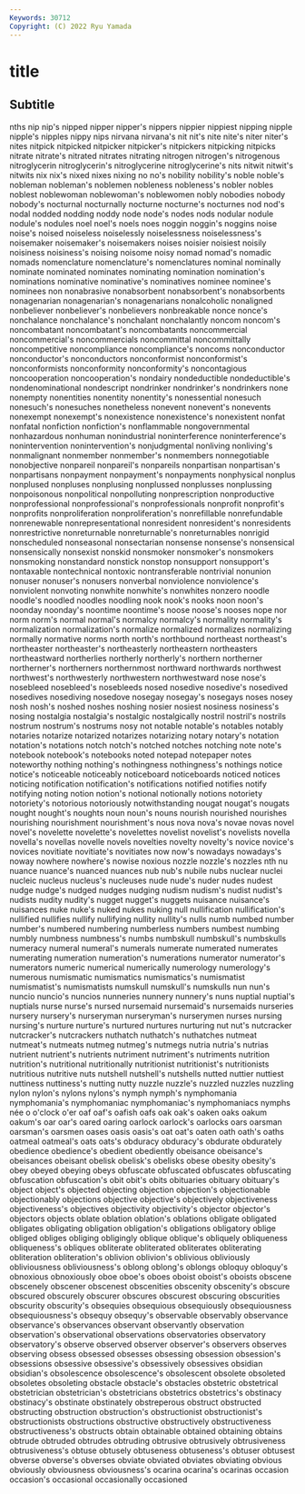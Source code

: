 ```yaml
---
Keywords: 30712
Copyright: (C) 2022 Ryu Yamada
---
```



# title

## Subtitle
nths nip
nip's nipped nipper nipper's nippers nippier nippiest nipping nipple nipple's
nipples nippy nips nirvana nirvana's nit nit's nite nite's niter
niter's nites nitpick nitpicked nitpicker nitpicker's nitpickers nitpicking nitpicks nitrate
nitrate's nitrated nitrates nitrating nitrogen nitrogen's nitrogenous nitroglycerin nitroglycerin's nitroglycerine
nitroglycerine's nits nitwit nitwit's nitwits nix nix's nixed nixes nixing
no no's nobility nobility's noble noble's nobleman nobleman's noblemen nobleness
nobleness's nobler nobles noblest noblewoman noblewoman's noblewomen nobly nobodies nobody
nobody's nocturnal nocturnally nocturne nocturne's nocturnes nod nod's nodal nodded
nodding noddy node node's nodes nods nodular nodule nodule's nodules
noel noel's noels noes noggin noggin's noggins noise noise's noised
noiseless noiselessly noiselessness noiselessness's noisemaker noisemaker's noisemakers noises noisier noisiest
noisily noisiness noisiness's noising noisome noisy nomad nomad's nomadic nomads
nomenclature nomenclature's nomenclatures nominal nominally nominate nominated nominates nominating nomination
nomination's nominations nominative nominative's nominatives nominee nominee's nominees non nonabrasive
nonabsorbent nonabsorbent's nonabsorbents nonagenarian nonagenarian's nonagenarians nonalcoholic nonaligned nonbeliever nonbeliever's
nonbelievers nonbreakable nonce nonce's nonchalance nonchalance's nonchalant nonchalantly noncom noncom's
noncombatant noncombatant's noncombatants noncommercial noncommercial's noncommercials noncommittal noncommittally noncompetitive noncompliance
noncompliance's noncoms nonconductor nonconductor's nonconductors nonconformist nonconformist's nonconformists nonconformity nonconformity's
noncontagious noncooperation noncooperation's nondairy nondeductible nondeductible's nondenominational nondescript nondrinker nondrinker's
nondrinkers none nonempty nonentities nonentity nonentity's nonessential nonesuch nonesuch's nonesuches
nonetheless nonevent nonevent's nonevents nonexempt nonexempt's nonexistence nonexistence's nonexistent nonfat
nonfatal nonfiction nonfiction's nonflammable nongovernmental nonhazardous nonhuman nonindustrial noninterference noninterference's
nonintervention nonintervention's nonjudgmental nonliving nonliving's nonmalignant nonmember nonmember's nonmembers nonnegotiable
nonobjective nonpareil nonpareil's nonpareils nonpartisan nonpartisan's nonpartisans nonpayment nonpayment's nonpayments
nonphysical nonplus nonplused nonpluses nonplusing nonplussed nonplusses nonplussing nonpoisonous nonpolitical
nonpolluting nonprescription nonproductive nonprofessional nonprofessional's nonprofessionals nonprofit nonprofit's nonprofits nonproliferation
nonproliferation's nonrefillable nonrefundable nonrenewable nonrepresentational nonresident nonresident's nonresidents nonrestrictive nonreturnable
nonreturnable's nonreturnables nonrigid nonscheduled nonseasonal nonsectarian nonsense nonsense's nonsensical nonsensically
nonsexist nonskid nonsmoker nonsmoker's nonsmokers nonsmoking nonstandard nonstick nonstop nonsupport
nonsupport's nontaxable nontechnical nontoxic nontransferable nontrivial nonunion nonuser nonuser's nonusers
nonverbal nonviolence nonviolence's nonviolent nonvoting nonwhite nonwhite's nonwhites nonzero noodle
noodle's noodled noodles noodling nook nook's nooks noon noon's noonday
noonday's noontime noontime's noose noose's nooses nope nor norm norm's
normal normal's normalcy normalcy's normality normality's normalization normalization's normalize normalized
normalizes normalizing normally normative norms north north's northbound northeast northeast's
northeaster northeaster's northeasterly northeastern northeasters northeastward northerlies northerly northerly's northern
northerner northerner's northerners northernmost northward northwards northwest northwest's northwesterly northwestern
northwestward nose nose's nosebleed nosebleed's nosebleeds nosed nosedive nosedive's nosedived
nosedives nosediving nosedove nosegay nosegay's nosegays noses nosey nosh nosh's
noshed noshes noshing nosier nosiest nosiness nosiness's nosing nostalgia nostalgia's
nostalgic nostalgically nostril nostril's nostrils nostrum nostrum's nostrums nosy not
notable notable's notables notably notaries notarize notarized notarizes notarizing notary
notary's notation notation's notations notch notch's notched notches notching note
note's notebook notebook's notebooks noted notepad notepaper notes noteworthy nothing
nothing's nothingness nothingness's nothings notice notice's noticeable noticeably noticeboard noticeboards
noticed notices noticing notification notification's notifications notified notifies notify notifying
noting notion notion's notional notionally notions notoriety notoriety's notorious notoriously
notwithstanding nougat nougat's nougats nought nought's noughts noun noun's nouns
nourish nourished nourishes nourishing nourishment nourishment's nous nova nova's novae
novas novel novel's novelette novelette's novelettes novelist novelist's novelists novella
novella's novellas novelle novels novelties novelty novelty's novice novice's novices
novitiate novitiate's novitiates now now's nowadays nowadays's noway nowhere nowhere's
nowise noxious nozzle nozzle's nozzles nth nu nuance nuance's nuanced
nuances nub nub's nubile nubs nuclear nuclei nucleic nucleus nucleus's
nucleuses nude nude's nuder nudes nudest nudge nudge's nudged nudges
nudging nudism nudism's nudist nudist's nudists nudity nudity's nugget nugget's
nuggets nuisance nuisance's nuisances nuke nuke's nuked nukes nuking null
nullification nullification's nullified nullifies nullify nullifying nullity nullity's nulls numb
numbed number number's numbered numbering numberless numbers numbest numbing numbly
numbness numbness's numbs numbskull numbskull's numbskulls numeracy numeral numeral's numerals
numerate numerated numerates numerating numeration numeration's numerations numerator numerator's numerators
numeric numerical numerically numerology numerology's numerous numismatic numismatics numismatics's numismatist
numismatist's numismatists numskull numskull's numskulls nun nun's nuncio nuncio's nuncios
nunneries nunnery nunnery's nuns nuptial nuptial's nuptials nurse nurse's nursed
nursemaid nursemaid's nursemaids nurseries nursery nursery's nurseryman nurseryman's nurserymen nurses
nursing nursing's nurture nurture's nurtured nurtures nurturing nut nut's nutcracker
nutcracker's nutcrackers nuthatch nuthatch's nuthatches nutmeat nutmeat's nutmeats nutmeg nutmeg's
nutmegs nutria nutria's nutrias nutrient nutrient's nutrients nutriment nutriment's nutriments
nutrition nutrition's nutritional nutritionally nutritionist nutritionist's nutritionists nutritious nutritive nuts
nutshell nutshell's nutshells nutted nuttier nuttiest nuttiness nuttiness's nutting nutty
nuzzle nuzzle's nuzzled nuzzles nuzzling nylon nylon's nylons nylons's nymph
nymph's nymphomania nymphomania's nymphomaniac nymphomaniac's nymphomaniacs nymphs née o o'clock
o'er oaf oaf's oafish oafs oak oak's oaken oaks oakum
oakum's oar oar's oared oaring oarlock oarlock's oarlocks oars oarsman
oarsman's oarsmen oases oasis oasis's oat oat's oaten oath oath's
oaths oatmeal oatmeal's oats oats's obduracy obduracy's obdurate obdurately obedience
obedience's obedient obediently obeisance obeisance's obeisances obeisant obelisk obelisk's obelisks
obese obesity obesity's obey obeyed obeying obeys obfuscate obfuscated obfuscates
obfuscating obfuscation obfuscation's obit obit's obits obituaries obituary obituary's object
object's objected objecting objection objection's objectionable objectionably objections objective objective's
objectively objectiveness objectiveness's objectives objectivity objectivity's objector objector's objectors objects
oblate oblation oblation's oblations obligate obligated obligates obligating obligation obligation's
obligations obligatory oblige obliged obliges obliging obligingly oblique oblique's obliquely
obliqueness obliqueness's obliques obliterate obliterated obliterates obliterating obliteration obliteration's oblivion
oblivion's oblivious obliviously obliviousness obliviousness's oblong oblong's oblongs obloquy obloquy's
obnoxious obnoxiously oboe oboe's oboes oboist oboist's oboists obscene obscenely
obscener obscenest obscenities obscenity obscenity's obscure obscured obscurely obscurer obscures
obscurest obscuring obscurities obscurity obscurity's obsequies obsequious obsequiously obsequiousness obsequiousness's
obsequy obsequy's observable observably observance observance's observances observant observantly observation
observation's observational observations observatories observatory observatory's observe observed observer observer's
observers observes observing obsess obsessed obsesses obsessing obsession obsession's obsessions
obsessive obsessive's obsessively obsessives obsidian obsidian's obsolescence obsolescence's obsolescent obsolete
obsoleted obsoletes obsoleting obstacle obstacle's obstacles obstetric obstetrical obstetrician obstetrician's
obstetricians obstetrics obstetrics's obstinacy obstinacy's obstinate obstinately obstreperous obstruct obstructed
obstructing obstruction obstruction's obstructionist obstructionist's obstructionists obstructions obstructive obstructively obstructiveness
obstructiveness's obstructs obtain obtainable obtained obtaining obtains obtrude obtruded obtrudes
obtruding obtrusive obtrusively obtrusiveness obtrusiveness's obtuse obtusely obtuseness obtuseness's obtuser
obtusest obverse obverse's obverses obviate obviated obviates obviating obvious obviously
obviousness obviousness's ocarina ocarina's ocarinas occasion occasion's occasional occasionally occasioned
